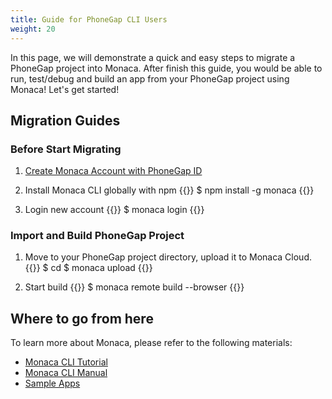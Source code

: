 ```yaml
---
title: Guide for PhoneGap CLI Users
weight: 20
---
```


In this page, we will demonstrate a quick and easy steps to migrate a PhoneGap project into Monaca. After finish this guide, you would be able to run, test/debug and build an app from your PhoneGap project using Monaca! Let's get started!


## Migration Guides

### Before Start Migrating

1. [Create Monaca Account with PhoneGap ID](https://monaca.mobi/en/oauth/phonegap/authorize)
2. Install Monaca CLI globally with npm
{{<highlight js>}}
  $ npm install -g monaca
{{</highlight>}}

3. Login new account
{{<highlight js>}}
  $ monaca login
{{</highlight>}}

### Import and Build PhoneGap Project

1. Move to your PhoneGap project directory, upload it to Monaca Cloud.
{{<highlight js>}}
  $ cd <project dir>
  $ monaca upload
{{</highlight>}}

2. Start build
{{<highlight js>}}
  $ monaca remote build --browser
{{</highlight>}}


## Where to go from here

To learn more about Monaca, please refer to the following materials:

- [Monaca CLI Tutorial](/en/tutorials/monaca_cli/)
- [Monaca CLI Manual](/en/products_guide/monaca_cli/)
- [Sample Apps](/en/sampleapp/samples/)
